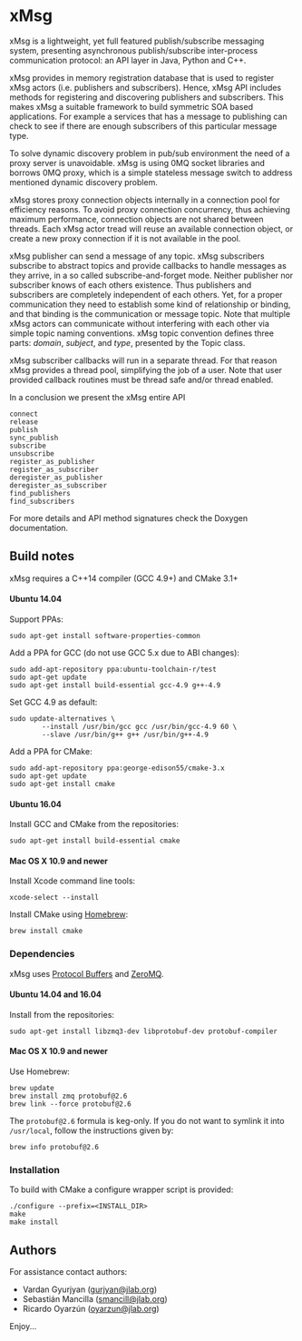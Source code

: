 # xMsg

xMsg is a lightweight, yet full featured publish/subscribe messaging system,
presenting asynchronous publish/subscribe inter-process communication
protocol: an API layer in Java, Python and C++.

xMsg provides in memory registration database that is used to register xMsg
actors (i.e. publishers and subscribers). Hence, xMsg API includes methods for
registering and discovering publishers and subscribers. This makes xMsg a
suitable framework to build symmetric SOA based applications. For example a
services that has a message to publishing can check to see if there are enough
subscribers of this particular message type.

To solve dynamic discovery problem in pub/sub environment the need of a proxy
server is unavoidable. xMsg is using 0MQ socket libraries and borrows 0MQ
proxy, which is a simple stateless message switch to address mentioned dynamic
discovery problem.

xMsg stores proxy connection objects internally in a connection pool for
efficiency reasons. To avoid proxy connection concurrency, thus achieving
maximum performance, connection objects are not shared between threads. Each
xMsg actor tread will reuse an available connection object, or create a new
proxy connection if it is not available in the pool.

xMsg publisher can send a message of any topic. xMsg subscribers subscribe
to abstract topics and provide callbacks to handle messages as they arrive,
in a so called subscribe-and-forget mode. Neither publisher nor subscriber
knows of each others existence. Thus publishers and subscribers are completely
independent of each others. Yet, for a proper communication they need to
establish some kind of relationship or binding, and that binding is the
communication or message topic. Note that multiple xMsg actors can
communicate without interfering with each other via simple topic
naming conventions. xMsg topic convention defines three parts: _domain_,
_subject_, and _type_, presented by the Topic class.

xMsg subscriber callbacks will run in a separate thread. For that reason xMsg
provides a thread pool, simplifying the job of a user. Note that user provided
callback routines must be thread safe and/or thread enabled.

In a conclusion we present the xMsg entire API

    connect
    release
    publish
    sync_publish
    subscribe
    unsubscribe
    register_as_publisher
    register_as_subscriber
    deregister_as_publisher
    deregister_as_subscriber
    find_publishers
    find_subscribers

For more details and API method signatures check the Doxygen documentation.


## Build notes

xMsg requires a C++14 compiler (GCC 4.9+) and CMake 3.1+

#### Ubuntu 14.04

Support PPAs:

    sudo apt-get install software-properties-common

Add a PPA for GCC (do not use GCC 5.x due to ABI changes):

    sudo add-apt-repository ppa:ubuntu-toolchain-r/test
    sudo apt-get update
    sudo apt-get install build-essential gcc-4.9 g++-4.9

Set GCC 4.9 as default:

    sudo update-alternatives \
            --install /usr/bin/gcc gcc /usr/bin/gcc-4.9 60 \
            --slave /usr/bin/g++ g++ /usr/bin/g++-4.9

Add a PPA for CMake:

    sudo add-apt-repository ppa:george-edison55/cmake-3.x
    sudo apt-get update
    sudo apt-get install cmake

#### Ubuntu 16.04

Install GCC and CMake from the repositories:

    sudo apt-get install build-essential cmake

#### Mac OS X 10.9 and newer

Install Xcode command line tools:

    xcode-select --install

Install CMake using [Homebrew](http://brew.sh/):

    brew install cmake

### Dependencies

xMsg uses [Protocol Buffers](https://developers.google.com/protocol-buffers/docs/downloads)
and [ZeroMQ](http://zeromq.org/area:download).

#### Ubuntu 14.04 and 16.04

Install from the repositories:

    sudo apt-get install libzmq3-dev libprotobuf-dev protobuf-compiler

#### Mac OS X 10.9 and newer

Use Homebrew:

    brew update
    brew install zmq protobuf@2.6
    brew link --force protobuf@2.6

The `protobuf@2.6` formula is keg-only.
If you do not want to symlink it into `/usr/local`,
follow the instructions given by:

    brew info protobuf@2.6

### Installation

To build with CMake a configure wrapper script is provided:

    ./configure --prefix=<INSTALL_DIR>
    make
    make install


## Authors

For assistance contact authors:

* Vardan Gyurjyan    (<gurjyan@jlab.org>)
* Sebastián Mancilla (<smancill@jlab.org>)
* Ricardo Oyarzún    (<oyarzun@jlab.org>)

Enjoy...
